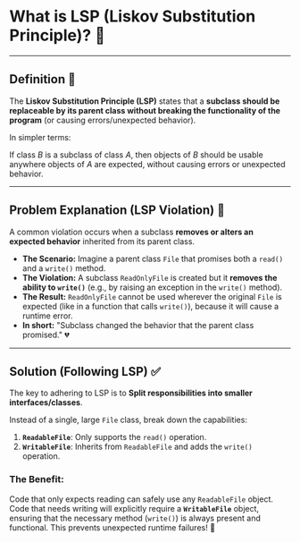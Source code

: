 # What is LSP (Liskov Substitution Principle)? 🧐

---

## Definition 📜

The **Liskov Substitution Principle (LSP)** states that a **subclass should be replaceable by its parent class without breaking the functionality of the program** (or causing errors/unexpected behavior).

In simpler terms:

If class $B$ is a subclass of class $A$, then objects of $B$ should be usable anywhere objects of $A$ are expected, without causing errors or unexpected behavior.

---

## Problem Explanation (LSP Violation) 🛑

A common violation occurs when a subclass **removes or alters an expected behavior** inherited from its parent class.

* **The Scenario:** Imagine a parent class `File` that promises both a `read()` and a `write()` method.
* **The Violation:** A subclass `ReadOnlyFile` is created but it **removes the ability to `write()`** (e.g., by raising an exception in the `write()` method).
* **The Result:** `ReadOnlyFile` cannot be used wherever the original `File` is expected (like in a function that calls `write()`), because it will cause a runtime error.
* **In short:** "Subclass changed the behavior that the parent class promised." 💔

---

## Solution (Following LSP) ✅

The key to adhering to LSP is to **Split responsibilities into smaller interfaces/classes**.

Instead of a single, large `File` class, break down the capabilities:

1.  **`ReadableFile`**: Only supports the `read()` operation.
2.  **`WritableFile`**: Inherits from `ReadableFile` and adds the `write()` operation.

### The Benefit:

Code that only expects reading can safely use any `ReadableFile` object. Code that needs writing will explicitly require a **`WritableFile`** object, ensuring that the necessary method (`write()`) is always present and functional. This prevents unexpected runtime failures! 🥳